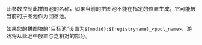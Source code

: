 此参数控制此拼图池的名称，如果当前的拼图池不能在指定的位置生成，它可能被当前的拼图池作为回落池。

如果您的拼图块的“目标池”设置为`${modid}:${registryname}_<pool_name>`，游戏将从此池中放置与之相对的部分。